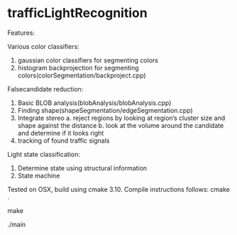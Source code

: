 # trafficLightRecognition

Features:

Various color classifiers:
1. gaussian color classifiers for segmenting colors
2. histogram backprojection for segmenting colors(colorSegmentation/backproject.cpp)

Falsecandidate reduction:
1. Basic BLOB analysis(blobAnalysis/blobAnalysis.cpp)
2. Finding shape(shapeSegmentation/edgeSegmentation.cpp)
3. Integrate stereo
  a. reject regions by looking at region’s cluster size and shape against the distance
  b. look at the volume around the candidate and determine if it looks right
4. tracking of found traffic signals

Light state classification:
1. Determine state using structural information
2. State machine

Tested on OSX, build using cmake 3.10. Compile instructions follows:
cmake .

make

./main <path to video clip>
